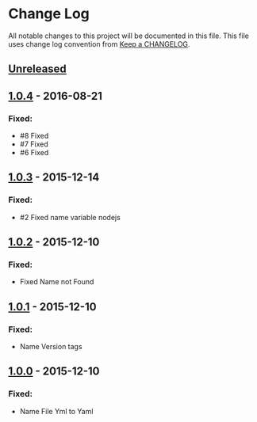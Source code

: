# Change Log
All notable changes to this project will be documented in this file.
This file uses change log convention from [Keep a CHANGELOG](http://keepachangelog.com).

## [Unreleased][unreleased]

## [1.0.4] - 2016-08-21

### Fixed:
- #8 Fixed
- #7 Fixed
- #6 Fixed

## [1.0.3] - 2015-12-14

### Fixed:
- #2 Fixed name variable nodejs

## [1.0.2] - 2015-12-10

### Fixed:
- Fixed Name not Found

## [1.0.1] - 2015-12-10

### Fixed:
- Name Version tags

## [1.0.0] - 2015-12-10

### Fixed:
- Name File Yml to Yaml


[unreleased]: https://github.com/hadenlabs/ansible-role-nodejs/compare/v1.0.4...HEAD
[1.0.4]: https://github.com/hadenlabs/ansible-role-nodejs/compare/1.0.3...1.0.4
[1.0.3]: https://github.com/hadenlabs/ansible-role-nodejs/compare/1.0.2...1.0.3
[1.0.2]: https://github.com/hadenlabs/ansible-role-nodejs/compare/1.0.1...1.0.2
[1.0.1]: https://github.com/hadenlabs/ansible-role-nodejs/compare/1.0.0...1.0.1
[1.0.0]: https://github.com/hadenlabs/ansible-role-nodejs/compare/0.0.0...1.0.0

[CHANGELOG.md]: CHANGELOG.md
[CONTRIBUTING.md]: CONTRIBUTING.md
[LICENCE.md]: LICENCE.md
[README.md]: README.md

